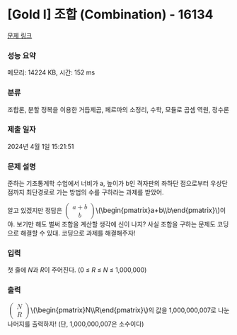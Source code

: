 # [Gold I] 조합 (Combination) - 16134 

[문제 링크](https://www.acmicpc.net/problem/16134) 

### 성능 요약

메모리: 14224 KB, 시간: 152 ms

### 분류

조합론, 분할 정복을 이용한 거듭제곱, 페르마의 소정리, 수학, 모듈로 곱셈 역원, 정수론

### 제출 일자

2024년 4월 1일 15:21:51

### 문제 설명

<p style="user-select: auto !important;">준하는 기초통계학 수업에서 너비가 a, 높이가 ​​​​​b인 격자판의 좌하단 점으로부터 우상단 점까지 최단경로로 가는 방법의 수를 구하라는 과제를 받았어. </p>

<p style="user-select: auto !important;">알고 있겠지만 정답은  <mjx-container class="MathJax" jax="CHTML" style="font-size: 109%; position: relative; user-select: auto !important;"><mjx-math class="MJX-TEX" aria-hidden="true" style="user-select: auto !important;"><mjx-mrow style="user-select: auto !important;"><mjx-mo class="mjx-s3" style="user-select: auto !important;"><mjx-c class="mjx-c28 TEX-S3" style="user-select: auto !important;"></mjx-c></mjx-mo><mjx-mtable style="min-width: 2.18em; user-select: auto !important;"><mjx-table style="user-select: auto !important;"><mjx-itable style="user-select: auto !important;"><mjx-mtr style="user-select: auto !important;"><mjx-mtd style="padding-bottom: 0.2em; user-select: auto !important;"><mjx-mi class="mjx-i" style="user-select: auto !important;"><mjx-c class="mjx-c1D44E TEX-I" style="user-select: auto !important;"></mjx-c></mjx-mi><mjx-mo class="mjx-n" space="3" style="user-select: auto !important;"><mjx-c class="mjx-c2B" style="user-select: auto !important;"></mjx-c></mjx-mo><mjx-mi class="mjx-i" space="3" style="user-select: auto !important;"><mjx-c class="mjx-c1D44F TEX-I" style="user-select: auto !important;"></mjx-c></mjx-mi><mjx-tstrut style="user-select: auto !important;"></mjx-tstrut></mjx-mtd></mjx-mtr><mjx-mtr style="user-select: auto !important;"><mjx-mtd style="padding-top: 0.2em; user-select: auto !important;"><mjx-mi class="mjx-i" style="user-select: auto !important;"><mjx-c class="mjx-c1D44F TEX-I" style="user-select: auto !important;"></mjx-c></mjx-mi><mjx-tstrut style="user-select: auto !important;"></mjx-tstrut></mjx-mtd></mjx-mtr></mjx-itable></mjx-table></mjx-mtable><mjx-mo class="mjx-s3" style="user-select: auto !important;"><mjx-c class="mjx-c29 TEX-S3" style="user-select: auto !important;"></mjx-c></mjx-mo></mjx-mrow></mjx-math><mjx-assistive-mml unselectable="on" display="inline" style="user-select: auto !important;"><math xmlns="http://www.w3.org/1998/Math/MathML" style="user-select: auto !important;"><mrow data-mjx-texclass="INNER" style="user-select: auto !important;"><mo data-mjx-texclass="OPEN" style="user-select: auto !important;">(</mo><mtable columnspacing="1em" rowspacing="4pt" style="user-select: auto !important;"><mtr style="user-select: auto !important;"><mtd style="user-select: auto !important;"><mi style="user-select: auto !important;">a</mi><mo style="user-select: auto !important;">+</mo><mi style="user-select: auto !important;">b</mi></mtd></mtr><mtr style="user-select: auto !important;"><mtd style="user-select: auto !important;"><mi style="user-select: auto !important;">b</mi></mtd></mtr></mtable><mo data-mjx-texclass="CLOSE" style="user-select: auto !important;">)</mo></mrow></math></mjx-assistive-mml><span aria-hidden="true" class="no-mathjax mjx-copytext" style="user-select: auto !important;">\(\begin{pmatrix}a+b\\b\end{pmatrix}\)</span></mjx-container>이야. 보기만 해도 벌써 조합을 계산할 생각에 신이 나지? 사실 조합을 구하는 문제도 코딩으로 해결할 수 있대. 코딩으로 과제를 해결해주자!</p>

### 입력 

 <p class="0" style="text-align: left; user-select: auto !important;">첫 줄에 <em style="user-select: auto !important;">N</em>과 <em style="user-select: auto !important;">R</em>이 주어진다. (0 ≤ <em style="user-select: auto !important;">R</em> ≤ <i style="user-select: auto !important;">N</i> ≤ 1,000,000)</p>

### 출력 

 <p class="0" style="text-align: left; user-select: auto !important;"><mjx-container class="MathJax" jax="CHTML" style="font-size: 109%; position: relative; user-select: auto !important;"> <mjx-math class="MJX-TEX" aria-hidden="true" style="user-select: auto !important;"><mjx-mrow style="user-select: auto !important;"><mjx-mo class="mjx-s3" style="user-select: auto !important;"><mjx-c class="mjx-c28 TEX-S3" style="user-select: auto !important;"></mjx-c></mjx-mo><mjx-mtable style="min-width: 0.888em; user-select: auto !important;"><mjx-table style="user-select: auto !important;"><mjx-itable style="user-select: auto !important;"><mjx-mtr style="user-select: auto !important;"><mjx-mtd style="padding-bottom: 0.2em; user-select: auto !important;"><mjx-mi class="mjx-i" style="user-select: auto !important;"><mjx-c class="mjx-c1D441 TEX-I" style="user-select: auto !important;"></mjx-c></mjx-mi><mjx-tstrut style="user-select: auto !important;"></mjx-tstrut></mjx-mtd></mjx-mtr><mjx-mtr style="user-select: auto !important;"><mjx-mtd style="padding-top: 0.2em; user-select: auto !important;"><mjx-mi class="mjx-i" style="user-select: auto !important;"><mjx-c class="mjx-c1D445 TEX-I" style="user-select: auto !important;"></mjx-c></mjx-mi><mjx-tstrut style="user-select: auto !important;"></mjx-tstrut></mjx-mtd></mjx-mtr></mjx-itable></mjx-table></mjx-mtable><mjx-mo class="mjx-s3" style="user-select: auto !important;"><mjx-c class="mjx-c29 TEX-S3" style="user-select: auto !important;"></mjx-c></mjx-mo></mjx-mrow></mjx-math><mjx-assistive-mml unselectable="on" display="inline" style="user-select: auto !important;"><math xmlns="http://www.w3.org/1998/Math/MathML" style="user-select: auto !important;"><mrow data-mjx-texclass="INNER" style="user-select: auto !important;"><mo data-mjx-texclass="OPEN" style="user-select: auto !important;">(</mo><mtable columnspacing="1em" rowspacing="4pt" style="user-select: auto !important;"><mtr style="user-select: auto !important;"><mtd style="user-select: auto !important;"><mi style="user-select: auto !important;">N</mi></mtd></mtr><mtr style="user-select: auto !important;"><mtd style="user-select: auto !important;"><mi style="user-select: auto !important;">R</mi></mtd></mtr></mtable><mo data-mjx-texclass="CLOSE" style="user-select: auto !important;">)</mo></mrow></math></mjx-assistive-mml><span aria-hidden="true" class="no-mathjax mjx-copytext" style="user-select: auto !important;">\(\begin{pmatrix}N\\R\end{pmatrix}\)</span></mjx-container>의 값을 1,000,000,007로 나눈 나머지를 출력하자! (단, 1,000,000,007은 소수이다)</p>

